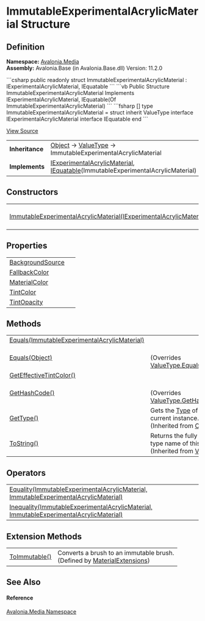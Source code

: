 # ImmutableExperimentalAcrylicMaterial Structure




## Definition
**Namespace:** <a href="N_Avalonia_Media">Avalonia.Media</a>  
**Assembly:** Avalonia.Base (in Avalonia.Base.dll) Version: 11.2.0

<Tabs groupId="api-code-preview">
<TabItem value="csharp" label="C#">
```csharp
public readonly struct ImmutableExperimentalAcrylicMaterial : IExperimentalAcrylicMaterial, 
	IEquatable<ImmutableExperimentalAcrylicMaterial>
```
</TabItem>
<TabItem value="vb" label="VB">
```vb
Public Structure ImmutableExperimentalAcrylicMaterial
	Implements IExperimentalAcrylicMaterial, IEquatable(Of ImmutableExperimentalAcrylicMaterial)
```
</TabItem>
<TabItem value="fsharp" label="F#">
```fsharp
[<SealedAttribute>]
type ImmutableExperimentalAcrylicMaterial = 
    struct
        inherit ValueType
        interface IExperimentalAcrylicMaterial
        interface IEquatable<ImmutableExperimentalAcrylicMaterial>
    end
```
</TabItem>
</Tabs>



<a href="https://github.com/AvaloniaUI/Avalonia/tree/master/src/Avalonia.Base/Media/ImmutableExperimentalAcrylicMaterial.cs" title="View the source code">View Source</a>

<table>
<tr><td><strong>Inheritance</strong></td><td><a href="https://learn.microsoft.com/dotnet/api/system.object" target="_blank" rel="noopener noreferrer">Object</a>  →  <a href="https://learn.microsoft.com/dotnet/api/system.valuetype" target="_blank" rel="noopener noreferrer">ValueType</a>  →  ImmutableExperimentalAcrylicMaterial</td></tr>
<tr><td><strong>Implements</strong></td><td><a href="T_Avalonia_Media_IExperimentalAcrylicMaterial">IExperimentalAcrylicMaterial</a>, <a href="https://learn.microsoft.com/dotnet/api/system.iequatable-1" target="_blank" rel="noopener noreferrer">IEquatable</a>(ImmutableExperimentalAcrylicMaterial)</td></tr>
</table>



## Constructors
<table>
<tr>
<td><a href="M_Avalonia_Media_ImmutableExperimentalAcrylicMaterial__ctor">ImmutableExperimentalAcrylicMaterial(IExperimentalAcrylicMaterial)</a></td>
<td>Initializes a new instance of the ImmutableExperimentalAcrylicMaterial class</td>
</tr>
</table>

## Properties
<table>
<tr>
<td><a href="P_Avalonia_Media_ImmutableExperimentalAcrylicMaterial_BackgroundSource">BackgroundSource</a></td>
<td> </td>
</tr>
<tr>
<td><a href="P_Avalonia_Media_ImmutableExperimentalAcrylicMaterial_FallbackColor">FallbackColor</a></td>
<td> </td>
</tr>
<tr>
<td><a href="P_Avalonia_Media_ImmutableExperimentalAcrylicMaterial_MaterialColor">MaterialColor</a></td>
<td> </td>
</tr>
<tr>
<td><a href="P_Avalonia_Media_ImmutableExperimentalAcrylicMaterial_TintColor">TintColor</a></td>
<td> </td>
</tr>
<tr>
<td><a href="P_Avalonia_Media_ImmutableExperimentalAcrylicMaterial_TintOpacity">TintOpacity</a></td>
<td> </td>
</tr>
</table>

## Methods
<table>
<tr>
<td><a href="M_Avalonia_Media_ImmutableExperimentalAcrylicMaterial_Equals">Equals(ImmutableExperimentalAcrylicMaterial)</a></td>
<td> </td>
</tr>
<tr>
<td><a href="M_Avalonia_Media_ImmutableExperimentalAcrylicMaterial_Equals_1">Equals(Object)</a></td>
<td><br />(Overrides <a href="https://learn.microsoft.com/dotnet/api/system.valuetype.equals" target="_blank" rel="noopener noreferrer">ValueType.Equals(Object)</a>)</td>
</tr>
<tr>
<td><a href="M_Avalonia_Media_ImmutableExperimentalAcrylicMaterial_GetEffectiveTintColor">GetEffectiveTintColor()</a></td>
<td> </td>
</tr>
<tr>
<td><a href="M_Avalonia_Media_ImmutableExperimentalAcrylicMaterial_GetHashCode">GetHashCode()</a></td>
<td><br />(Overrides <a href="https://learn.microsoft.com/dotnet/api/system.valuetype.gethashcode" target="_blank" rel="noopener noreferrer">ValueType.GetHashCode()</a>)</td>
</tr>
<tr>
<td><a href="https://learn.microsoft.com/dotnet/api/system.object.gettype" target="_blank" rel="noopener noreferrer">GetType()</a></td>
<td>Gets the <a href="https://learn.microsoft.com/dotnet/api/system.type" target="_blank" rel="noopener noreferrer">Type</a> of the current instance.<br />(Inherited from <a href="https://learn.microsoft.com/dotnet/api/system.object" target="_blank" rel="noopener noreferrer">Object</a>)</td>
</tr>
<tr>
<td><a href="https://learn.microsoft.com/dotnet/api/system.valuetype.tostring" target="_blank" rel="noopener noreferrer">ToString()</a></td>
<td>Returns the fully qualified type name of this instance.<br />(Inherited from <a href="https://learn.microsoft.com/dotnet/api/system.valuetype" target="_blank" rel="noopener noreferrer">ValueType</a>)</td>
</tr>
</table>

## Operators
<table>
<tr>
<td><a href="M_Avalonia_Media_ImmutableExperimentalAcrylicMaterial_op_Equality">Equality(ImmutableExperimentalAcrylicMaterial, ImmutableExperimentalAcrylicMaterial)</a></td>
<td> </td>
</tr>
<tr>
<td><a href="M_Avalonia_Media_ImmutableExperimentalAcrylicMaterial_op_Inequality">Inequality(ImmutableExperimentalAcrylicMaterial, ImmutableExperimentalAcrylicMaterial)</a></td>
<td> </td>
</tr>
</table>

## Extension Methods
<table>
<tr>
<td><a href="M_Avalonia_Media_MaterialExtensions_ToImmutable">ToImmutable()</a></td>
<td>Converts a brush to an immutable brush.<br />(Defined by <a href="T_Avalonia_Media_MaterialExtensions">MaterialExtensions</a>)</td>
</tr>
</table>

## See Also


#### Reference
<a href="N_Avalonia_Media">Avalonia.Media Namespace</a>  
